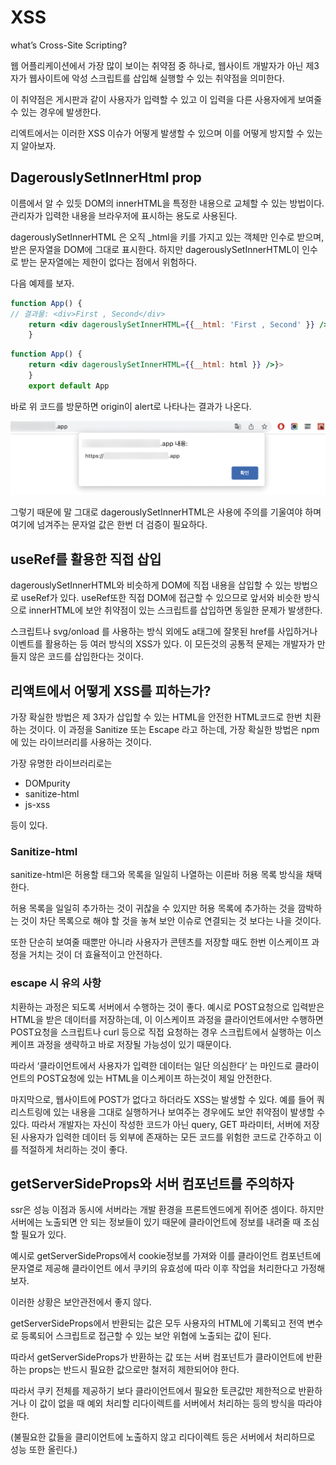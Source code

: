# XSS

what’s Cross-Site Scripting?

웹 어플리케이션에서 가장 많이 보이는 취약점 중 하나로, 웹사이트 개발자가 아닌 제3자가 웹사이트에 악성 스크립트를 삽입해 실행할 수 있는 취약점을 의미한다.

이 취약점은 게시판과 같이 사용자가 입력할 수 있고 이 입력을 다른 사용자에게 보여줄 수 있는 경우에 발생한다.

리엑트에서는 이러한 XSS 이슈가 어떻게 발생할 수 있으며 이를 어떻게 방지할 수 있는지 알아보자.

## DagerouslySetInnerHtml prop

이름에서 알 수 있듯 DOM의 innerHTML을 특정한 내용으로 교체할 수 있는 방법이다. 관리자가 입력한 내용을 브라우저에 표시하는 용도로 사용된다.

dagerouslySetInnerHTML 은 오직 \_html을 키를 가지고 있는 객체만 인수로 받으며, 받은 문자열을 DOM에 그대로 표시한다. 하지만 dagerouslySetInnerHTML이 인수로 받는 문자열에는 제한이 없다는 점에서 위험하다.

다음 예제를 보자.

```jsx
function App() {
// 결과물: <div>First , Second</div>
	return <div dagerouslySetInnerHTML={{__html: 'First , Second' }} />}>
	}
```

```jsx
function App() {
	return <div dagerouslySetInnerHTML={{__html: html }} />}>
	}
	export default App
```

바로 위 코드를 방문하면 origin이 alert로 나타나는 결과가 나온다.

![xss.png](./image/xss.png)

그렇기 때문에 말 그대로 dagerouslySetInnerHTML은 사용에 주의를 기울여야 하며 여기에 넘겨주는 문자얼 값은 한번 더 검증이 필요하다.

## useRef를 활용한 직접 삽입

dagerouslySetInnerHTML와 비슷하게 DOM에 직접 내용을 삽입할 수 있는 방법으로 useRef가 있다. useRef또한 직접 DOM에 접근할 수 있으므로 앞서와 비슷한 방식으로 innerHTML에 보안 취약점이 있는 스크립트를 삽입하면 동일한 문제가 발생한다.

스크립트나 svg/onload 를 사용하는 방식 외에도 a태그에 잘못된 href를 사입하거나 이벤트를 활용하는 등 여러 방식의 XSS가 있다. 이 모든것의 공통적 문제는 개발자가 만들지 않은 코드를 삽입한다는 것이다.

## 리액트에서 어떻게 XSS를 피하는가?

가장 확실한 방법은 제 3자가 삽입할 수 있는 HTML을 안전한 HTML코드로 한번 치환하는 것이다. 이 과정을 Sanitize 또는 Escape 라고 하는데, 가장 확실한 방법은 npm에 있는 라이브러리를 사용하는 것이다.

가장 유명한 라이브러리로는

- DOMpurity
- sanitize-html
- js-xss

등이 있다.

### Sanitize-html

sanitize-html은 허용할 태그와 목록을 일일히 나열하는 이른바 허용 목록 방식을 채택한다.

허용 목록을 일일히 추가하는 것이 귀찮을 수 있지만 허용 목록에 추가하는 것을 깜박하는 것이 차단 목록으로 해야 할 것을 놓쳐 보안 이슈로 연결되는 것 보다는 나을 것이다.

또한 단순히 보여줄 때뿐만 아니라 사용자가 콘텐츠를 저장할 때도 한번 이스케이프 과정을 거치는 것이 더 효율적이고 안전하다.

### escape 시 유의 사항

치환하는 과정은 되도록 서버에서 수행하는 것이 좋다. 예시로 POST요청으로 입력받은 HTML을 받은 데이터를 저장하는데, 이 이스케이프 과정을 클라이언트에서만 수행하면 POST요청을 스크립트나 curl 등으로 직접 요청하는 경우 스크립트에서 실행하는 이스케이프 과정을 생략하고 바로 저장될 가능성이 있기 때문이다.

따라서 ‘클라이언트에서 사용자가 입력한 데이터는 일단 의심한다’ 는 마인드로 클라이언트의 POST요청에 있는 HTML을 이스케이프 하는것이 제일 안전한다.

마지막으로, 웹사이트에 POST가 없다고 하더라도 XSS는 발생할 수 있다. 예를 들어 쿼리스트링에 있는 내용을 그대로 실행하거나 보여주는 경우에도 보안 취약점이 발생할 수 있다. 따라서 개발자는 자신이 작성한 코드가 아닌 query, GET 파라미터, 서버에 저장된 사용자가 입력한 데이터 등 외부에 존재하는 모든 코드를 위험한 코드로 간주하고 이를 적절하게 처리하는 것이 좋다.

## getServerSideProps와 서버 컴포넌트를 주의하자

ssr은 성능 이점과 동시에 서버라는 개발 환경을 프론트엔드에게 쥐어준 셈이다. 하지만 서버에는 노출되면 안 되는 정보들이 있기 때문에 클라이언트에 정보를 내려줄 때 조심할 필요가 있다.

예시로 getServerSideProps에서 cookie정보를 가져와 이를 클라이언트 컴포넌트에 문자열로 제공해 클라이언트 에서 쿠키의 유효성에 따라 이후 작업을 처리한다고 가정해 보자.

이러한 상황은 보안관전에서 좋지 않다.

getServerSideProps에서 반환되는 값은 모두 사용자의 HTML에 기록되고 전역 변수로 등록되어 스크립트로 접근할 수 있는 보안 위협에 노출되는 값이 된다.

따라서 getServerSideProps가 반환하는 값 또는 서버 컴포넌트가 클라이언트에 반환하는 props는 반드시 필요한 값으로만 철저히 제한되어야 한다.

따라서 쿠키 전체를 제공하기 보다 클라이언트에서 필요한 토큰값만 제한적으로 반환하거나 이 값이 없을 때 예외 처리할 리다이렉트를 서버에서 처리하는 등의 방식을 따라야 한다.

(불필요한 값들을 클리이언트에 노출하지 않고 리다이렉트 등은 서버에서 처리하므로 성능 또한 올린다.)
